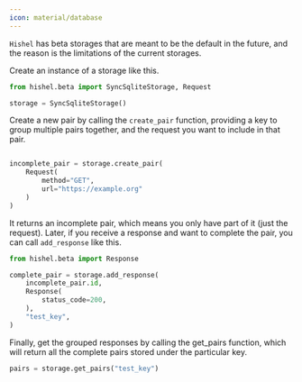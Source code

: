 ```yaml
---
icon: material/database
---
```


`Hishel` has beta storages that are meant to be the default in the future, and the reason is the limitations of the current storages.

Create an instance of a storage like this.

```python
from hishel.beta import SyncSqliteStorage, Request

storage = SyncSqliteStorage()
```

Create a new pair by calling the `create_pair` function, providing a key to group multiple pairs together, and the request you want to include in that pair.

```python

incomplete_pair = storage.create_pair(
    Request(
        method="GET",
        url="https://example.org"
    )
)
```

It returns an incomplete pair, which means you only have part of it (just the request).
Later, if you receive a response and want to complete the pair, you can call `add_response` like this.

```python
from hishel.beta import Response

complete_pair = storage.add_response(
    incomplete_pair.id,
    Response(
        status_code=200,
    ),
    "test_key",
)
```

Finally, get the grouped responses by calling the get_pairs function, which will return all the complete pairs stored under the particular key.

```python
pairs = storage.get_pairs("test_key")
```
